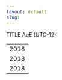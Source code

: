 ```yaml
---
layout: default
slug:  
---
```

<div class="row">
 <div class="col-md-8" markdown="1">

</div>
<div id="dates" class="col-md-4">
    <div class="panel panel-primary" style="position: fixed;">
      <div class="panel-heading">
        <div class="panel-title">
           TITLE  <span class="pull-right"> 
                                <span class="glyphicon glyphicon-globe"></span>
                                <span class="glyphicon glyphicon-time"></span>
                                AoE (UTC-12)
                              </span> <br /></div>
      </div>
      <table class="table table-hover important-dates-in-sidebar">
      <tbody>
      <tr>
      <td>  2018 <br /></td>
      </tr>
      <tr>
       <td> 2018 <br /></td>
      </tr>
      <tr>
       <td> 2018 <br /></td>
      </tr>      
   </tbody>
   </table>  
  </div>
 </div>
</div>


